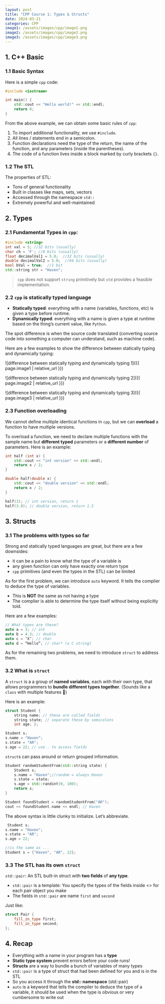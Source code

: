 ```yaml
---
layout: post
title: "CPP Course 1: Types & Structs"
date: 2024-03-21
categories: CPP
image1: /assets/images/cpp/image1.png
image2: /assets/images/cpp/image2.png
image3: /assets/images/cpp/image3.png
---
```


## 1. C++ Basic

### 1.1 Basic Syntax

Here is a simple `cpp` code:

```c++
#include <iostream>

int main() {
    std::cout << "Hello world!" << std::endl;
    return 0;
}
```

From the above example, we can obtain some basic rules of `cpp`:

1. To import additional functionality, we use `#include`.
2. All lines / statements end in a semicolon.
3. Function declarations need the type of the return, the name of the function, and any parameters (inside the parentheses).
4. The code of a function lives inside a block marked by curly brackets `{}`.

### 1.2 The STL

 The properties of STL:

- Tons of general functionality
- Built in classes like maps, sets, vectors
- Accessed through the namespace `std::`
- Extremely powerful and well-maintained

## 2. Types

### 2.1 Fundamental Types in `cpp`:

```c++
#include <string> 
int val = 5; //32 bits (usually) 
char ch = 'F'; //8 bits (usually) 
float decimalVal1 = 5.0;  //32 bits (usually) 
double decimalVal2 = 5.0;  //64 bits (usually) 
bool bVal = true;  //1 bit 
std::string str = "Haven";
```

> `cpp` does not support `string` primitively but `std` provides a feasible implementation.

### 2.2 `cpp` is statically typed language

- **Statically typed**: everything with a name (variables, functions, etc) is given a type before runtime.
- **Dynamically typed**: everything with a name is given a type at runtime based on the thing’s current value, like `Python`.

The spot difference is when the source code translated (converting source code into something a computer can understand, such as machine code).

Here are a few examples to show the difference between statically typing and dynamically typing:

![difference between statically typing and dynamically typing 1]({{ page.image1 | relative_url }})

![difference between statically typing and dynamically typing 2]({{ page.image2 | relative_url }})

![difference between statically typing and dynamically typing 3]({{ page.image3 | relative_url }})

### 2.3 Function overloading

We cannot define multiple identical functions in `cpp`, but we can **overload** a function to have multiple versions.

To overload a function, we need to declare multiple functions with the sample name but **different typed** parameters or a **different number** of parameters. Here is an example:

```c++
int half (int x) {
    std::cout << "int version" << std::endl;
    return x / 2;
}

double half(double x) {
    std::cout << "double version" << std::endl;
    return x / 2;
}

half(3); // int version, return 1
half(3.0); // double version, return 1.5
```

## 3. Structs

### 3.1 The problems with types so far

Strong and statically typed languages are great, but there are a few downsides:

- it can be a pain to know what the type of a variable is
- any given function can only have exactly one return type
- `cpp` primitives (and even the types in the STL) can be limited

As for the first problem, we can introduce `auto` keyword. It tells the complier to deduce the type of variables.

- This is **NOT** the same as not having a type
- The complier is able to determine the type itself without being explicitly told.

Here are a few examples:

```c++
// What types are these? 
auto a = 3; // int 
auto b = 4.3; // double 
auto c = ‘X’; // char 
auto d = “Hello”; // char* (a C string)
```

As for the remaining two problems, we need to introduce `struct` to address them.

### 3.2 What is `struct`

A `struct` is a a group of **named variables**, each with their own type, that allows programmers to **bundle different types together**. (Sounds like a `class` with multiple features 🤔)

Here is an example:

```c++
struct Student { 
    string name; // these are called fields 
    string state; // separate these by semicolons 
    int age; }; 

Student s; 
s.name = "Haven"; 
s.state = "AR"; 
s.age = 22; // use . to access fields
```

`struct`s can pass around or return grouped information.

```c++ 
Student randomStudentFrom(std::string state) { 
    Student s; 
    s.name = "Haven";//random = always Haven 
    s.state = state; 
    s.age = std::randint(0, 100); 
    return s; 
} 

Student foundStudent = randomStudentFrom("AR"); 
cout << foundStudent.name << endl; // Haven
```

The above syntax is little clunky to initialize. Let’s abbreviate.

```cpp
 Student s; 
s.name = "Haven";  
s.state = "AR"; 
s.age = 22;  

//is the same as ... 
Student s = {"Haven", "AR", 22};
```

### 3.3 The STL has its own `struct`

`std::pair`: An STL built-in struct with **two fields** of **any type**.

- `std::pair` is a template: You specify the types of the fields inside <> for each pair object you make 
- The fields in `std::pair` are name `first` and `second`

Just like:

```cpp
struct Pair { 
    fill_in_type first; 
    fill_in_type second; 
};
```

## 4. Recap

- Everything with a name in your program has a **type**
- **Static type system** prevent errors before your code runs!
- **Structs** are a way to bundle a bunch of variables of many types
- `std::pair` is a type of struct that had been defined for you and is in the STL
- So you access it through the **std:: namespace** (std::pair)
- `auto` is a keyword that tells the compiler to deduce the type of a variable, it should be used when the type is obvious or very cumbersome to write out
